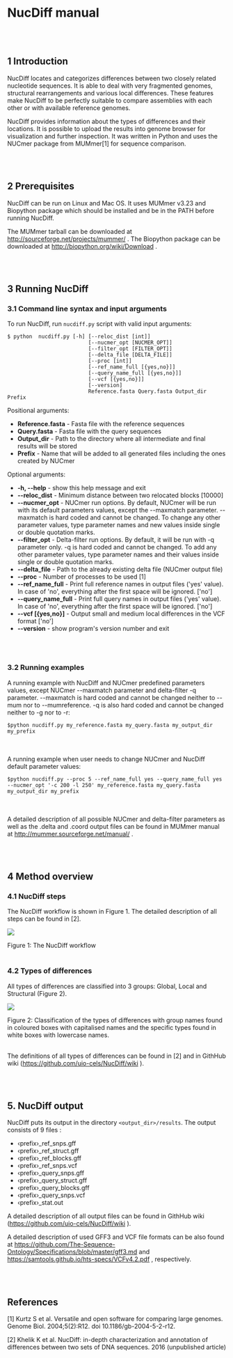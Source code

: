 # NucDiff manual

<br><br>
## 1 Introduction
NucDiff locates and categorizes differences between two closely related nucleotide sequences. It is able to deal with very fragmented genomes, structural rearrangements and various local differences. These features make NucDiff to be perfectly suitable to compare assemblies with each other or with available reference genomes.   

NucDiff provides information about the types of differences and their locations. It is possible to upload the results into genome browser for visualization and further inspection. It was written in Python and uses the NUCmer package from MUMmer[1] for sequence comparison. 

<br><br>
## 2 Prerequisites
NucDiff can be run on Linux and Mac OS. It uses MUMmer v3.23 and Biopython package which should be installed and be in the PATH before running NucDiff.  

The MUMmer tarball can be downloaded at http://sourceforge.net/projects/mummer/ .
The Biopython package can be downloaded at http://biopython.org/wiki/Download . 

<br><br>
## 3 Running NucDiff
### 3.1 Command line syntax and input arguments
To run NucDiff, run `nucdiff.py` script with valid input arguments:

```
$ python  nucdiff.py [-h] [--reloc_dist [int]]
                          [--nucmer_opt [NUCMER_OPT]]
                          [--filter_opt [FILTER_OPT]] 
                          [--delta_file [DELTA_FILE]]
                          [--proc [int]] 
                          [--ref_name_full [{yes,no}]]
                          [--query_name_full [{yes,no}]] 
                          [--vcf [{yes,no}]]
                          [--version]
                          Reference.fasta Query.fasta Output_dir Prefix

```

Positional arguments:
*  **Reference.fasta** - Fasta file with the reference sequences
*  **Query.fasta** - Fasta file with the query sequences
*  **Output_dir** - Path to the directory where all intermediate and final results will be stored
*  **Prefix** - Name that will be added to all generated files including the ones created by NUCmer

Optional arguments:
*  **-h, --help** - show this help message and exit
*  **--reloc_dist** - Minimum distance between two relocated blocks [10000]
*  **--nucmer_opt** - NUCmer run options. By default, NUCmer will be run with its default parameters values, except the  --maxmatch parameter. --maxmatch is hard coded and cannot be changed. To change any other parameter values, type parameter names and new values inside single or double quotation marks.
*  **--filter_opt** - Delta-filter run options. By default, it will be run with -q parameter only. -q is hard coded and cannot be changed. To add any other parameter values, type parameter names and their values inside single or double quotation marks.
*  **--delta_file** - Path to the already existing delta file (NUCmer output file)
*  **--proc** - Number of processes to be used [1]
*  **--ref_name_full** - Print full reference names in output files ('yes' value). In case of 'no', everything after the first space will be ignored. ['no']
*  **--query_name_full** - Print full query names in output files ('yes' value). In case of 'no', everything after the first space will be ignored. ['no']
*  **--vcf [{yes,no}]** - Output small and medium local differences in the VCF format ['no']
*  **--version** - show program's version number and exit

<br><br>
### 3.2 Running examples
A running example with NucDiff and NUCmer predefined parameters values, except NUCmer --maxmatch parameter and delta-filter -q parameter.  --maxmatch is hard coded and cannot be changed neither to --mum nor to --mumreference. -q is also hard coded and cannot be changed neither to -g nor to -r:

```
$python nucdiff.py my_reference.fasta my_query.fasta my_output_dir my_prefix
```

<br><br>
A running example when user needs to change NUCmer and NucDiff default parameter values:

```
$python nucdiff.py --proc 5 --ref_name_full yes --query_name_full yes --nucmer_opt '-c 200 -l 250' my_reference.fasta my_query.fasta my_output_dir my_prefix
```
<br><br>
A detailed description of all possible NUCmer and delta-filter parameters as well as the .delta and .coord output files can be found in MUMmer manual at http://mummer.sourceforge.net/manual/ .

<br><br>
## 4 Method overview
### 4.1 NucDiff steps
The NucDiff workflow is shown in Figure 1. The detailed description of all steps can be found in [2].

![](Figures_README/workflow.png)

Figure 1: The NucDiff workflow
<br><br>
### 4.2 Types of differences
All types of differences are classified into 3 groups: Global, Local and Structural (Figure 2). 


![](Figures_README/types_of_differences.png)

Figure 2: Classification of the types of differences with group names found in coloured boxes with capitalised names and the specific types found in white boxes with lowercase names.
<br><br>

The definitions of all types of differences can be found in [2] and in GithHub wiki (https://github.com/uio-cels/NucDiff/wiki ). 


<br><br>
## 5. NucDiff output
NucDiff puts its output in the directory `<output_dir>/results`. The output consists of 9 files  : 
* &lsaquo;prefix&rsaquo;_ref_snps.gff 
* &lsaquo;prefix&rsaquo;_ref_struct.gff 
* &lsaquo;prefix&rsaquo;_ref_blocks.gff
* &lsaquo;prefix&rsaquo;_ref_snps.vcf 
* &lsaquo;prefix&rsaquo;_query_snps.gff 
* &lsaquo;prefix&rsaquo;_query_struct.gff 
* &lsaquo;prefix&rsaquo;_query_blocks.gff
* &lsaquo;prefix&rsaquo;_query_snps.vcf
* &lsaquo;prefix&rsaquo;_stat.out 


A detailed description of all output files can be found in GithHub wiki (https://github.com/uio-cels/NucDiff/wiki ).

A detailed description of used GFF3 and VCF file formats can be also found at https://github.com/The-Sequence-Ontology/Specifications/blob/master/gff3.md and https://samtools.github.io/hts-specs/VCFv4.2.pdf , respectively. 

<br><br>
## References
[1] Kurtz S et al. Versatile and open software for comparing large genomes. Genome Biol. 2004;5(2):R12. doi 10.1186/gb-2004-5-2-r12.

[2] Khelik K et al. NucDiff: in-depth characterization and annotation of differences between two sets of DNA sequences. 2016 (unpublished article)
